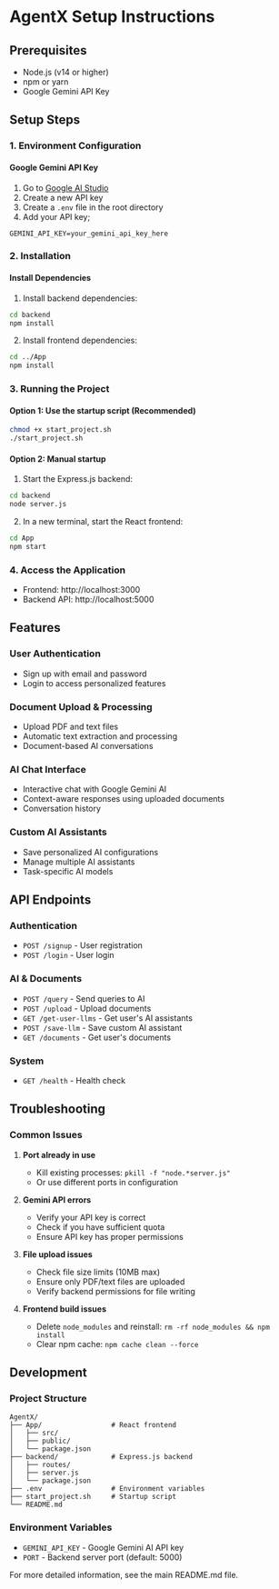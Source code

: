 # AgentX Setup Instructions

## Prerequisites
- Node.js (v14 or higher)
- npm or yarn
- Google Gemini API Key

## Setup Steps

### 1. Environment Configuration

#### Google Gemini API Key
1. Go to [Google AI Studio](https://makersuite.google.com/app/apikey)
2. Create a new API key
3. Create a `.env` file in the root directory
4. Add your API key;
```
GEMINI_API_KEY=your_gemini_api_key_here
```

### 2. Installation

#### Install Dependencies
1. Install backend dependencies:
```bash
cd backend
npm install
```

2. Install frontend dependencies:
```bash
cd ../App
npm install
```

### 3. Running the Project

#### Option 1: Use the startup script (Recommended)
```bash
chmod +x start_project.sh
./start_project.sh
```

#### Option 2: Manual startup
1. Start the Express.js backend:
```bash
cd backend
node server.js
```

2. In a new terminal, start the React frontend:
```bash
cd App
npm start
```

### 4. Access the Application
- Frontend: http://localhost:3000
- Backend API: http://localhost:5000

## Features

### User Authentication
- Sign up with email and password
- Login to access personalized features

### Document Upload & Processing
- Upload PDF and text files
- Automatic text extraction and processing
- Document-based AI conversations

### AI Chat Interface
- Interactive chat with Google Gemini AI
- Context-aware responses using uploaded documents
- Conversation history

### Custom AI Assistants
- Save personalized AI configurations
- Manage multiple AI assistants
- Task-specific AI models

## API Endpoints

### Authentication
- `POST /signup` - User registration
- `POST /login` - User login

### AI & Documents
- `POST /query` - Send queries to AI
- `POST /upload` - Upload documents
- `GET /get-user-llms` - Get user's AI assistants
- `POST /save-llm` - Save custom AI assistant
- `GET /documents` - Get user's documents

### System
- `GET /health` - Health check

## Troubleshooting

### Common Issues

1. **Port already in use**
   - Kill existing processes: `pkill -f "node.*server.js"`
   - Or use different ports in configuration

2. **Gemini API errors**
   - Verify your API key is correct
   - Check if you have sufficient quota
   - Ensure API key has proper permissions

3. **File upload issues**
   - Check file size limits (10MB max)
   - Ensure only PDF/text files are uploaded
   - Verify backend permissions for file writing

4. **Frontend build issues**
   - Delete `node_modules` and reinstall: `rm -rf node_modules && npm install`
   - Clear npm cache: `npm cache clean --force`

## Development

### Project Structure
```
AgentX/
├── App/                 # React frontend
│   ├── src/
│   ├── public/
│   └── package.json
├── backend/             # Express.js backend
│   ├── routes/
│   ├── server.js
│   └── package.json
├── .env                 # Environment variables
├── start_project.sh     # Startup script
└── README.md
```

### Environment Variables
- `GEMINI_API_KEY` - Google Gemini AI API key
- `PORT` - Backend server port (default: 5000)

For more detailed information, see the main README.md file.
